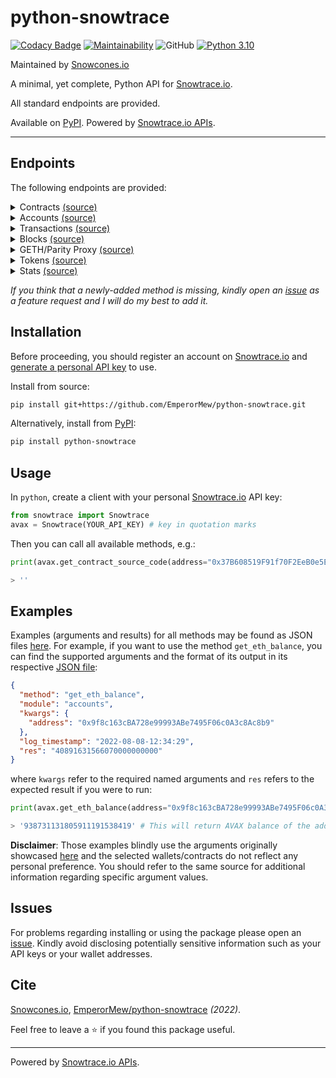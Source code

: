 # python-snowtrace


[![Codacy Badge](https://api.codacy.com/project/badge/Grade/6db2e36886ee46f58720c6131ef58dd6)](https://app.codacy.com/gh/EmperorMew/python-snowtrace?utm_source=github.com&utm_medium=referral&utm_content=EmperorMew/python-snowtrace&utm_campaign=Badge_Grade)
[![Maintainability](https://api.codeclimate.com/v1/badges/94c15c6d8b1ec869a7fd/maintainability)](https://codeclimate.com/github/EmperorMew/python-snowtrace/maintainability)
![GitHub](https://img.shields.io/github/license/EmperorMew/python-snowtrace)
[![Python 3.10](https://img.shields.io/badge/python-3.10-blue.svg)](https://www.python.org/downloads/release/python-3100/)

Maintained by [Snowcones.io](https://www.snowcones.io)

A minimal, yet complete, Python API for [Snowtrace.io](https://Snowtrace.io/). 

All standard endpoints are provided.

Available on [PyPI](https://pypi.org/project/python-snowtrace/). Powered by [Snowtrace.io APIs](https://Snowtrace.io/apis#misc).


___


## Endpoints

The following endpoints are provided:

<details><summary>Contracts <a href="https://Snowtrace.io/apis#contracts">(source)</a></summary>
<p>
  
* `get_contract_abi`
* `get_contract_source_code`

</details>

<details><summary>Accounts <a href="https://Snowtrace.io/apis#accounts">(source)</a></summary>
<p>

* `get_normal_txs_by_address`
* `get_normal_txs_by_address_paginated`
* `get_internal_txs_by_address`
* `get_internal_txs_by_address_paginated`
* `get_internal_txs_by_txhash`
* `get_internal_txs_by_block_range_paginated`
* `get_erc20_token_transfer_events_by_address`
* `get_erc20_token_transfer_events_by_contract_address_paginated`
* `get_erc20_token_transfer_events_by_address_and_contract_paginated`
* `get_erc721_token_transfer_events_by_address`
* `get_erc721_token_transfer_events_by_contract_address_paginated`
* `get_erc721_token_transfer_events_by_address_and_contract_paginated`
* `get_mined_blocks_by_address`
* `get_mined_blocks_by_address_paginated`
* `get_eth_balance`
* `get_eth_balance_multiple`

</details>

<details><summary>Transactions <a href="https://Snowtrace.io/apis#transactions">(source)</a></summary>
<p>

* `get_tx_receipt_status`

</details>

<details><summary>Blocks <a href="https://Snowtrace.io/apis#blocks">(source)</a></summary>
<p>
  
* `get_block_reward_by_block_number`
* `get_est_block_countdown_time_by_block_number`
* `get_block_number_by_timestamp`

</details>

<details><summary>GETH/Parity Proxy <a href="https://Snowtrace.io/apis#proxy">(source)</a></summary>
<p>

* `get_proxy_block_number`
* `get_proxy_block_by_number`
* `get_proxy_uncle_by_block_number_and_index`
* `get_proxy_block_transaction_count_by_number`
* `get_proxy_transaction_by_hash`
* `get_proxy_transaction_by_block_number_and_index`
* `get_proxy_transaction_count`
* `get_proxy_transaction_receipt`
* `get_proxy_call`
* `get_proxy_code_at`
* `get_proxy_storage_position_at`
* `get_proxy_gas_price`
* `get_proxy_est_gas`

</details>

<details><summary>Tokens <a href="https://Snowtrace.io/apis#tokens">(source)</a></summary>
<p>
  
* `get_total_supply_by_contract_address`
* `get_acc_balance_by_token_and_contract_address`

</details>

<details><summary>Stats <a href="https://Snowtrace.io/apis#stats">(source)</a></summary>
<p>
  
* `get_total_eth_supply`

</details>

*If you think that a newly-added method is missing, kindly open an [issue](https://github.com/EmperorMew/python-snowtrace/issues) as a feature request and I will do my best to add it.*

## Installation

Before proceeding, you should register an account on [Snowtrace.io](https://Snowtrace.io/) and [generate a personal API key](https://Snowtrace.io/myapikey) to use. 

Install from source:

``` bash
pip install git+https://github.com/EmperorMew/python-snowtrace.git
```

Alternatively, install from [PyPI](https://pypi.org/project/python-snowtrace/):

```bash
pip install python-snowtrace
```

## Usage

In `python`, create a client with your personal [Snowtrace.io](https://Snowtrace.io/) API key:

``` python
from snowtrace import Snowtrace
avax = Snowtrace(YOUR_API_KEY) # key in quotation marks
```

Then you can call all available methods, e.g.:

``` python
print(avax.get_contract_source_code(address="0x37B608519F91f70F2EeB0e5Ed9AF4061722e4F76"))

> ''
```

## Examples

Examples (arguments and results) for all methods may be found as JSON files [here](https://github.com/EmperorMew/python-snowtrace/tree/master/logs).  For example, if you want to use the method `get_eth_balance`, you can find the supported arguments and the format of its output in its respective [JSON file](logs/standard/get_eth_balance.json):

``` json
{
  "method": "get_eth_balance",
  "module": "accounts",
  "kwargs": {
    "address": "0x9f8c163cBA728e99993ABe7495F06c0A3c8Ac8b9"
  },
  "log_timestamp": "2022-08-08-12:34:29",
  "res": "40891631566070000000000"
}
```

where `kwargs` refer to the required named arguments and `res` refers to the expected result if you were to run:

``` python
print(avax.get_eth_balance(address="0x9f8c163cBA728e99993ABe7495F06c0A3c8Ac8b9"))

> '938731131805911191538419' # This will return AVAX balance of the address.
```

**Disclaimer**: Those examples blindly use the arguments originally showcased [here](https://api.Snowtrace.io/apis) and the selected wallets/contracts do not reflect any personal preference. You should refer to the same source for additional information regarding specific argument values.

## Issues

For problems regarding installing or using the package please open an [issue](https://github.com/EmperorMew/python-snowtrace/issues). Kindly avoid disclosing potentially sensitive information such as your API keys or your wallet addresses.

## Cite

[Snowcones.io](https://www.snowcones.io), [EmperorMew/python-snowtrace](https://github.com/EmperorMew/python-snowtrace) 
*(2022)*.


Feel free to leave a :star: if you found this package useful.

___

 Powered by [Snowtrace.io APIs](https://Snowtrace.io/apis).

